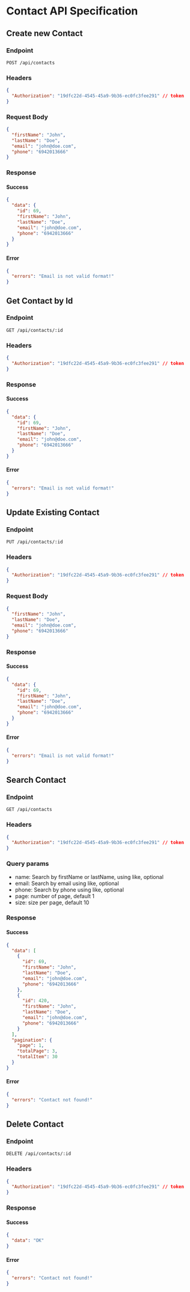 # Contact API Specification

## Create new Contact

### Endpoint

```http
POST /api/contacts
```

### Headers

```json
{
  "Authorization": "19dfc22d-4545-45a9-9b36-ec0fc3fee291" // token
}
```

### Request Body

```json
{
  "firstName": "John",
  "lastName": "Doe",
  "email": "john@doe.com",
  "phone": "6942013666"
}
```

### Response

#### Success

```json
{
  "data": {
    "id": 69,
    "firstName": "John",
    "lastName": "Doe",
    "email": "john@doe.com",
    "phone": "6942013666"
  }
}
```

#### Error

```json
{
  "errors": "Email is not valid format!"
}
```

## Get Contact by Id

### Endpoint

```http
GET /api/contacts/:id
```

### Headers

```json
{
  "Authorization": "19dfc22d-4545-45a9-9b36-ec0fc3fee291" // token
}
```

### Response

#### Success

```json
{
  "data": {
    "id": 69,
    "firstName": "John",
    "lastName": "Doe",
    "email": "john@doe.com",
    "phone": "6942013666"
  }
}
```

#### Error

```json
{
  "errors": "Email is not valid format!"
}
```

## Update Existing Contact

### Endpoint

```http
PUT /api/contacts/:id
```

### Headers

```json
{
  "Authorization": "19dfc22d-4545-45a9-9b36-ec0fc3fee291" // token
}
```

### Request Body

```json
{
  "firstName": "John",
  "lastName": "Doe",
  "email": "john@doe.com",
  "phone": "6942013666"
}
```

### Response

#### Success

```json
{
  "data": {
    "id": 69,
    "firstName": "John",
    "lastName": "Doe",
    "email": "john@doe.com",
    "phone": "6942013666"
  }
}
```

#### Error

```json
{
  "errors": "Email is not valid format!"
}
```

## Search Contact

### Endpoint

```http
GET /api/contacts
```

### Headers

```json
{
  "Authorization": "19dfc22d-4545-45a9-9b36-ec0fc3fee291" // token
}
```

### Query params

- name: Search by firstName or lastName, using like, optional
- email: Search by email using like, optional
- phone: Search by phone using like, optional
- page: number of page, default 1
- size: size per page, default 10

### Response

#### Success

```json
{
  "data": [
    {
      "id": 69,
      "firstName": "John",
      "lastName": "Doe",
      "email": "john@doe.com",
      "phone": "6942013666"
    },
    {
      "id": 420,
      "firstName": "John",
      "lastName": "Doe",
      "email": "john@doe.com",
      "phone": "6942013666"
    }
  ],
  "pagination": {
    "page": 1,
    "totalPage": 3,
    "totalItem": 30
  }
}
```

#### Error

```json
{
  "errors": "Contact not found!"
}
```

## Delete Contact

### Endpoint

```http
DELETE /api/contacts/:id
```

### Headers

```json
{
  "Authorization": "19dfc22d-4545-45a9-9b36-ec0fc3fee291" // token
}
```

### Response

#### Success

```json
{
  "data": "OK"
}
```

#### Error

```json
{
  "errors": "Contact not found!"
}
```
